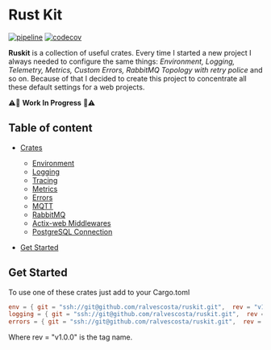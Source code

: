 # Rust Kit

[![pipeline](https://github.com/ralvescosta/ruskit/actions/workflows/pipeline.yml/badge.svg)](https://github.com/ralvescosta/ruskit/actions/workflows/pipeline.yml) [![codecov](https://codecov.io/gh/ralvescosta/ruskit/branch/main/graph/badge.svg?token=6EAILKZFDO)](https://codecov.io/gh/ralvescosta/ruskit)

**Ruskit** is a collection of useful crates. Every time I started a new project I always needed to configure the same things: *Environment, Logging, Telemetry, Metrics, Custom Errors, RabbitMQ Topology with retry police* and so on. Because of that I decided to create this project to concentrate all these default settings for a web projects.


:warning::construction: **Work In Progress** :construction::warning:

## Table of content

- [Crates](#table-of-content)
  - [Environment](https://github.com/ralvescosta/ruskit/tree/main/env)
  - [Logging](https://github.com/ralvescosta/ruskit/tree/main/logging)
  - [Tracing](https://github.com/ralvescosta/ruskit/tree/main/traces)
  - [Metrics](https://github.com/ralvescosta/ruskit/tree/main/metrics)
  - [Errors](https://github.com/ralvescosta/ruskit/tree/main/errors)
  - [MQTT](https://github.com/ralvescosta/ruskit/tree/main/mqtt)
  - [RabbitMQ](https://github.com/ralvescosta/ruskit/tree/main/amqp)
  - [Actix-web Middlewares](https://github.com/ralvescosta/ruskit/tree/main/httpw)
  - [PostgreSQL Connection](https://github.com/ralvescosta/ruskit/tree/main/postgres)

- [Get Started](#get-started)


## Get Started

To use one of these crates just add to your Cargo.toml

```toml
env = { git = "ssh://git@github.com/ralvescosta/ruskit.git",  rev = "v1.0.1" }
logging = { git = "ssh://git@github.com/ralvescosta/ruskit.git",  rev = "v1.0.1"  }
errors = { git = "ssh://git@github.com/ralvescosta/ruskit.git",  rev = "v1.0.1"  }
```

Where rev = "v1.0.0" is the tag name.